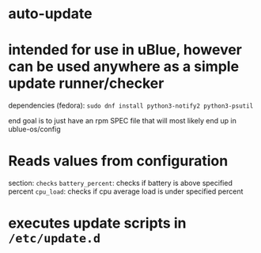 # auto-update

# intended for use in uBlue, however can be used anywhere as a simple update runner/checker

dependencies (fedora): `sudo dnf install python3-notify2 python3-psutil`

end goal is to just have an rpm SPEC file that will most likely end up in ublue-os/config

# Reads values from configuration

section: `checks`
`battery_percent`: checks if battery is above specified percent
`cpu_load`: checks if cpu average load is under specified percent

# executes update scripts in `/etc/update.d`
